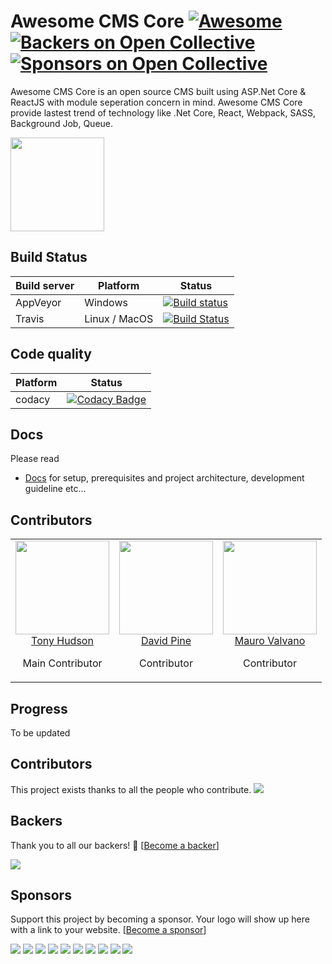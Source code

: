 # Awesome CMS Core [![Awesome](https://cdn.rawgit.com/sindresorhus/awesome/d7305f38d29fed78fa85652e3a63e154dd8e8829/media/badge.svg)](https://github.com/thangchung/awesome-dotnet-core#cms) [![Backers on Open Collective](https://opencollective.com/awesomecmscore/backers/badge.svg)](#backers) [![Sponsors on Open Collective](https://opencollective.com/awesomecmscore/sponsors/badge.svg)](#sponsors)

Awesome CMS Core is an open source CMS built using ASP.Net Core & ReactJS with module seperation concern in mind.
Awesome CMS Core provide lastest trend of technology like .Net Core, React, Webpack, SASS, Background Job, Queue.

<img src="img/icon.png" width="150px"/>

## Build Status

| Build server | Platform      | Status                                                                                                                                                 |
| ------------ | ------------- | ------------------------------------------------------------------------------------------------------------------------------------------------------ |
| AppVeyor     | Windows       | [![Build status](https://ci.appveyor.com/api/projects/status/brpoki3qovv7pkab?svg=true)](https://ci.appveyor.com/project/ngohungphuc/awesome-cms-core) |
| Travis       | Linux / MacOS | [![Build Status](https://travis-ci.org/SaiGonSoftware/Awesome-CMS-Core.svg?branch=master)](https://travis-ci.org/SaiGonSoftware/Awesome-CMS-Core)      |

## Code quality

| Platform   | Status                                                                                                                                                                                                                                                                     |
| ---------- | -------------------------------------------------------------------------------------------------------------------------------------------------------------------------------------------------------------------------------------------------------------------------- |
| codacy     | [![Codacy Badge](https://api.codacy.com/project/badge/Grade/5781d47d0e8f499b8a7fbd167105e4f7)](https://www.codacy.com/app/ngohungphuc95/Awesome-CMS-Core?utm_source=github.com&utm_medium=referral&utm_content=Awesome-CMS-Core/Awesome-CMS-Core&utm_campaign=Badge_Grade) |

## Docs

Please read

- [Docs](https://awesome-cms-core.gitbook.io/awesome-cms-core/) for setup, prerequisites and project architecture, development guideline etc...

## Contributors

<table>
  <tbody>
    <tr>
      <td align="center" valign="top">
        <img width="150" height="150" src="https://github.com/ngohungphuc.png?s=150">
        <br>
        <a href="https://github.com/ngohungphuc">Tony Hudson</a>
        <p>Main Contributor</p>
      </td>
      <td align="center" valign="top">
        <img width="150" height="150" src="https://github.com/IEvangelist.png?s=150">
        <br>
        <a href="https://github.com/IEvangelis">David Pine</a>
        <p>Contributor</p>
      </td>
      <td align="center" valign="top">
        <img width="150" height="150" src="https://github.com/AbelianKraun.png?s=150">
        <br>
        <a href="https://github.com/AbelianKraun">Mauro Valvano</a>
        <p>Contributor</p>
      </td>
     </tr>
  </tbody>
</table>


## Progress

To be updated

## Contributors

This project exists thanks to all the people who contribute. 
<a href="https://github.com/SaiGonSoftware/Awesome-CMS-Core/graphs/contributors"><img src="https://opencollective.com/awesomecmscore/contributors.svg?width=890&button=false" /></a>


## Backers

Thank you to all our backers! 🙏 [[Become a backer](https://opencollective.com/awesomecmscore#backer)]

<a href="https://opencollective.com/awesomecmscore#backers" target="_blank"><img src="https://opencollective.com/awesomecmscore/backers.svg?width=890"></a>


## Sponsors

Support this project by becoming a sponsor. Your logo will show up here with a link to your website. [[Become a sponsor](https://opencollective.com/awesomecmscore#sponsor)]

<a href="https://opencollective.com/awesomecmscore/sponsor/0/website" target="_blank"><img src="https://opencollective.com/awesomecmscore/sponsor/0/avatar.svg"></a>
<a href="https://opencollective.com/awesomecmscore/sponsor/1/website" target="_blank"><img src="https://opencollective.com/awesomecmscore/sponsor/1/avatar.svg"></a>
<a href="https://opencollective.com/awesomecmscore/sponsor/2/website" target="_blank"><img src="https://opencollective.com/awesomecmscore/sponsor/2/avatar.svg"></a>
<a href="https://opencollective.com/awesomecmscore/sponsor/3/website" target="_blank"><img src="https://opencollective.com/awesomecmscore/sponsor/3/avatar.svg"></a>
<a href="https://opencollective.com/awesomecmscore/sponsor/4/website" target="_blank"><img src="https://opencollective.com/awesomecmscore/sponsor/4/avatar.svg"></a>
<a href="https://opencollective.com/awesomecmscore/sponsor/5/website" target="_blank"><img src="https://opencollective.com/awesomecmscore/sponsor/5/avatar.svg"></a>
<a href="https://opencollective.com/awesomecmscore/sponsor/6/website" target="_blank"><img src="https://opencollective.com/awesomecmscore/sponsor/6/avatar.svg"></a>
<a href="https://opencollective.com/awesomecmscore/sponsor/7/website" target="_blank"><img src="https://opencollective.com/awesomecmscore/sponsor/7/avatar.svg"></a>
<a href="https://opencollective.com/awesomecmscore/sponsor/8/website" target="_blank"><img src="https://opencollective.com/awesomecmscore/sponsor/8/avatar.svg"></a>
<a href="https://opencollective.com/awesomecmscore/sponsor/9/website" target="_blank"><img src="https://opencollective.com/awesomecmscore/sponsor/9/avatar.svg"></a>
